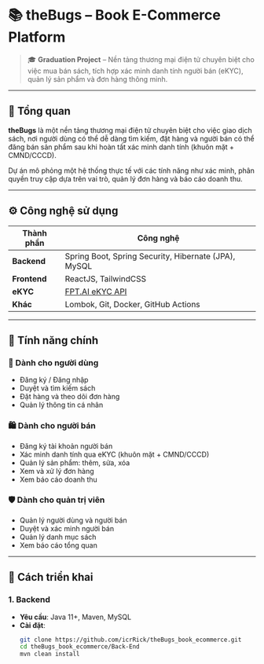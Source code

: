 # 📚 theBugs – Book E-Commerce Platform

> 🎓 **Graduation Project** – Nền tảng thương mại điện tử chuyên biệt cho việc mua bán sách, tích hợp xác minh danh tính người bán (eKYC), quản lý sản phẩm và đơn hàng thông minh.

---

## 🧭 Tổng quan

**theBugs** là một nền tảng thương mại điện tử chuyên biệt cho việc giao dịch sách, nơi người dùng có thể dễ dàng tìm kiếm, đặt hàng và người bán có thể đăng bán sản phẩm sau khi hoàn tất xác minh danh tính (khuôn mặt + CMND/CCCD).

Dự án mô phỏng một hệ thống thực tế với các tính năng như xác minh, phân quyền truy cập dựa trên vai trò, quản lý đơn hàng và báo cáo doanh thu.

---

## ⚙️ Công nghệ sử dụng

| Thành phần      | Công nghệ                               |
|-----------------|------------------------------------------|
| **Backend**     | Spring Boot, Spring Security, Hibernate (JPA), MySQL |
| **Frontend**    | ReactJS, TailwindCSS                     |
| **eKYC**        | [FPT.AI eKYC API](https://fpt.ai)        |
| **Khác**        | Lombok, Git, Docker, GitHub Actions      |

---

## 🌟 Tính năng chính

### 👤 Dành cho người dùng

- Đăng ký / Đăng nhập
- Duyệt và tìm kiếm sách
- Đặt hàng và theo dõi đơn hàng
- Quản lý thông tin cá nhân

### 🛍️ Dành cho người bán

- Đăng ký tài khoản người bán
- Xác minh danh tính qua eKYC (khuôn mặt + CMND/CCCD)
- Quản lý sản phẩm: thêm, sửa, xóa
- Xem và xử lý đơn hàng
- Xem báo cáo doanh thu

### 🛡️ Dành cho quản trị viên

- Quản lý người dùng và người bán
- Duyệt và xác minh người bán
- Quản lý danh mục sách
- Xem báo cáo tổng quan

---

## 🚀 Cách triển khai

### 1. Backend

- **Yêu cầu**: Java 11+, Maven, MySQL
- **Cài đặt**:
  ```bash
  git clone https://github.com/icrRick/theBugs_book_ecommerce.git
  cd theBugs_book_ecommerce/Back-End
  mvn clean install
